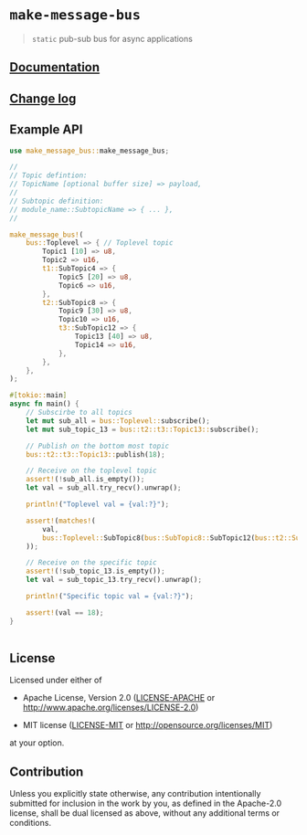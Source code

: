 # `make-message-bus`

> `static` pub-sub bus for async applications

## [Documentation](https://docs.rs/message-bus)

## [Change log](CHANGELOG.md)

## Example API

```rust
use make_message_bus::make_message_bus;

//
// Topic defintion:
// TopicName [optional buffer size] => payload,
//
// Subtopic definition:
// module_name::SubtopicName => { ... },
//

make_message_bus!(
    bus::Toplevel => { // Toplevel topic
        Topic1 [10] => u8,
        Topic2 => u16,
        t1::SubTopic4 => {
            Topic5 [20] => u8,
            Topic6 => u16,
        },
        t2::SubTopic8 => {
            Topic9 [30] => u8,
            Topic10 => u16,
            t3::SubTopic12 => {
                Topic13 [40] => u8,
                Topic14 => u16,
            },
        },
    },
);

#[tokio::main]
async fn main() {
    // Subscirbe to all topics
    let mut sub_all = bus::Toplevel::subscribe();
    let mut sub_topic_13 = bus::t2::t3::Topic13::subscribe();

    // Publish on the bottom most topic
    bus::t2::t3::Topic13::publish(18);

    // Receive on the toplevel topic
    assert!(!sub_all.is_empty());
    let val = sub_all.try_recv().unwrap();

    println!("Toplevel val = {val:?}");

    assert!(matches!(
        val,
        bus::Toplevel::SubTopic8(bus::SubTopic8::SubTopic12(bus::t2::SubTopic12::Topic13(18)))
    ));

    // Receive on the specific topic
    assert!(!sub_topic_13.is_empty());
    let val = sub_topic_13.try_recv().unwrap();

    println!("Specific topic val = {val:?}");

    assert!(val == 18);
}
 
```

## License

Licensed under either of

- Apache License, Version 2.0 ([LICENSE-APACHE](LICENSE-APACHE) or
  http://www.apache.org/licenses/LICENSE-2.0)

- MIT license ([LICENSE-MIT](LICENSE-MIT) or http://opensource.org/licenses/MIT)

at your option.

## Contribution

Unless you explicitly state otherwise, any contribution intentionally submitted
for inclusion in the work by you, as defined in the Apache-2.0 license, shall be
dual licensed as above, without any additional terms or conditions.
